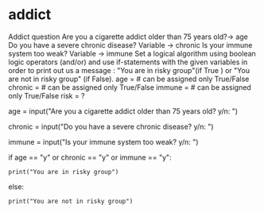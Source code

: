 # addict
Addict question
Are you a cigarette addict older than 75 years old?→ age
Do you have a severe chronic disease? Variable → chronic
Is your immune system too weak? Variable → immune
Set a logical algorithm using boolean logic operators (and/or) and use if-statements with the given variables in order to print out us a message : "You are in risky group"(if True ) or "You are not in risky group" (if False).
age =  # can be assigned only True/False
chronic =  # can be assigned only True/False
immune =  # can be assigned only True/False
risk = ?

age = input("Are you a cigarette addict older than 75 years old? y/n: ")

chronic = input("Do you have a severe chronic disease? y/n: ")

immune = input("Is your immune system too weak? y/n: ")

if age == "y" or chronic == "y" or immune == "y":

    print("You are in risky group")
    
else:

    print("You are not in risky group")

